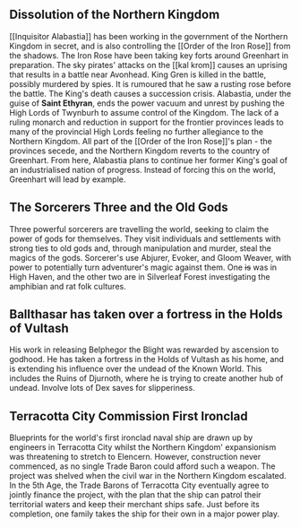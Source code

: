 ## Dissolution of the Northern Kingdom
[[Inquisitor Alabastia]] has been working in the government of the Northern Kingdom in secret, and is also controlling the [[Order of the Iron Rose]] from the shadows. The Iron Rose have been taking key forts around Greenhart in preparation. The sky pirates' attacks on the [[kal krom]] causes an uprising that results in a battle near Avonhead. King Gren is killed in the battle, possibly murdered by spies. It is rumoured that he saw a rusting rose before the battle. The King's death causes a succession crisis. Alabastia, under the guise of **Saint Ethyran**, ends the power vacuum and unrest by pushing the High Lords of Twynburh to assume control of the Kingdom. The lack of a ruling monarch and reduction in support for the frontier provinces leads to many of the provincial High Lords feeling no further allegiance to the Northern Kingdom. All part of the [[Order of the Iron Rose]]'s plan - the provinces secede, and the Northern Kingdom reverts to the country of Greenhart. From here, Alabastia plans to continue her former King's goal of an industrialised nation of progress. Instead of forcing this on the world, Greenhart will lead by example.  
## The Sorcerers Three and the Old Gods
Three powerful sorcerers are travelling the world, seeking to claim the power of gods for themselves. They visit individuals and settlements with strong ties to old gods and, through manipulation and murder, steal the magics of the gods. Sorcerer's use Abjurer, Evoker, and Gloom Weaver, with power to potentially turn adventurer's magic against them. One ~~is~~ was in High Haven, and the other two are in Silverleaf Forest investigating the amphibian and rat folk cultures.
## Ballthasar has taken over a fortress in the Holds of Vultash
His work in releasing Belphegor the Blight was rewarded by ascension to godhood. He has taken a fortress in the Holds of Vultash as his home, and is extending his influence over the undead of the Known World. This includes the Ruins of Djurnoth, where he is trying to create another hub of undead. Involve lots of Dex saves for slipperiness. 
## Terracotta City Commission First Ironclad
Blueprints for the world's first ironclad naval ship are drawn up by engineers in Terracotta City whilst the Northern Kingdom' expansionism was threatening to stretch to Elencern. However, construction never commenced, as no single Trade Baron could afford such a weapon. The project was shelved when the civil war in the Northern Kingdom escalated. In the 5th Age, the Trade Barons of Terracotta City eventually agree to jointly finance the project, with the plan that the ship can patrol their territorial waters and keep their merchant ships safe. Just before its completion, one family takes the ship for their own in a major power play.

